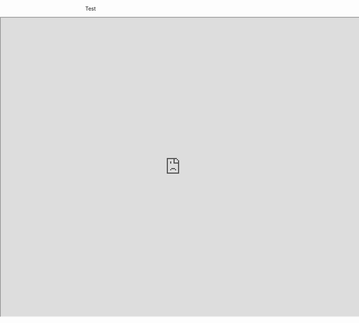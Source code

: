 Test

<style type="text/css">
  iframe {
    width: 100vw;
    height: 800;
    position: absolute;
    left: 0;
}
</style>

<iframe src="https://outbreakmodelling.shinyapps.io/end-of-outbreak/" title="End-of-outbreak app"> </iframe>

